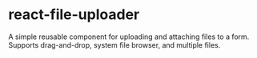 # react-file-uploader
A simple reusable component for uploading and attaching files to a form. Supports drag-and-drop, system file browser, and multiple files.
